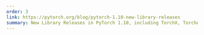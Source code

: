 ```yaml
---
order: 3
link: https://pytorch.org/blog/pytorch-1.10-new-library-releases
summary: New Library Releases in PyTorch 1.10, including TorchX, TorchAudio, TorchVision
---
```

